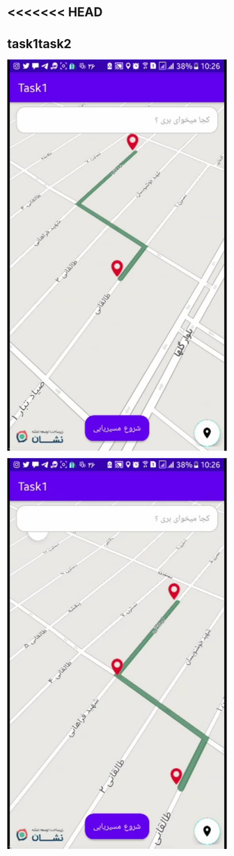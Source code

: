 <<<<<<< HEAD
=======
# task1task2




![Screenshot](screenshot.jpeg)

![Screenshot](screenshot2.jpeg)

